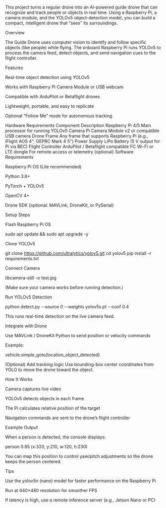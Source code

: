 This project turns a regular drone into an AI-powered guide drone that can recognize and track people or objects in real time.
Using a Raspberry Pi, a camera module, and the YOLOv5 object-detection model, you can build a compact, intelligent drone that “sees” its surroundings.

Overview

The Guide Drone uses computer vision to identify and follow specific objects (like people) while flying.
The onboard Raspberry Pi runs YOLOv5 to process the camera feed, detect objects, and send navigation cues to the flight controller.

Features

Real-time object detection using YOLOv5

Works with Raspberry Pi Camera Module or USB webcam

Compatible with ArduPilot or Betaflight drones

Lightweight, portable, and easy to replicate

Optional “Follow Me” mode for autonomous tracking

Hardware Requirements
Component	Description
Raspberry Pi 4/5	Main processor for running YOLOv5
Camera	Pi Camera Module v2 or compatible USB camera
Drone Frame	Any frame that supports Raspberry Pi (e.g., iFlight AOS 4", GEPRC Mark 4 5")
Power Supply	LiPo Battery (5 V output for Pi via BEC)
Flight Controller	ArduPilot / Betaflight compatible FC
Wi-Fi or LTE dongle	For remote access or telemetry (optional)
Software Requirements

Raspberry Pi OS (Lite recommended)

Python 3.8+

PyTorch + YOLOv5

OpenCV 4+

Drone SDK (optional: MAVLink, DroneKit, or PySerial)


Setup Steps

Flash Raspberry Pi OS

sudo apt update && sudo apt upgrade -y


Clone YOLOv5

git clone https://github.com/ultralytics/yolov5.git
cd yolov5
pip install -r requirements.txt


Connect Camera

libcamera-still -o test.jpg


(Make sure your camera works before running detection.)

Run YOLOv5 Detection

python detect.py --source 0 --weights yolov5s.pt --conf 0.4


This runs real-time detection on the live camera feed.

Integrate with Drone

Use MAVLink / DroneKit Python to send position or velocity commands

Example:

vehicle.simple_goto(location_object_detected)


(Optional) Add tracking logic
Use bounding-box center coordinates from YOLO to move the drone toward the object.

How It Works

Camera captures live video

YOLOv5 detects objects in each frame

The Pi calculates relative position of the target

Navigation commands are sent to the drone’s flight controller

Example Output

When a person is detected, the console displays:

person 0.85 (x:320, y:210, w:120, h:230)


You can map this position to control yaw/pitch adjustments so the drone keeps the person centered.

Tips

Use the yolov5n (nano) model for faster performance on the Raspberry Pi

Run at 640×480 resolution for smoother FPS

If latency is high, use a remote inference server (e.g., Jetson Nano or PC)
